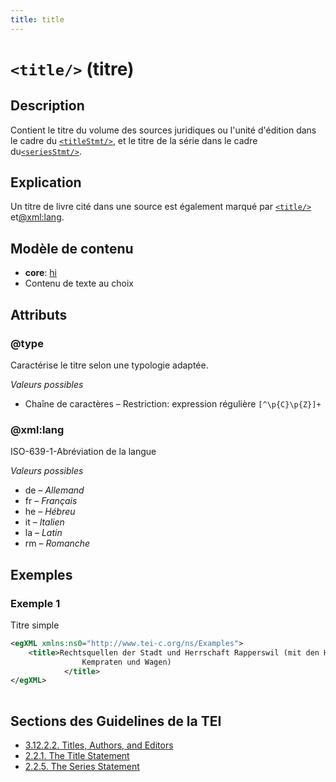 ```yaml
---
title: title
---
```




# `<title/>` (titre)

## Description

Contient le titre du volume des sources juridiques ou l'unité d'édition dans le cadre du [`<titleStmt/>`](titleStmt.md), et le titre de la série dans le cadre du[`<seriesStmt/>`](seriesStmt.md).

## Explication

Un titre de livre cité dans une source est également marqué par [`<title/>`](title.md)  et[@xml:lang](#xml:lang).

## Modèle de contenu

- **core**: [hi](hi.md)
- Contenu de texte au choix

## Attributs

### @type

Caractérise le titre selon une typologie adaptée.

*Valeurs possibles*

- Chaîne de caractères – Restriction: expression régulière `[^\p{C}\p{Z}]+`

### @xml:lang

ISO-639-1-Abréviation de la langue

*Valeurs possibles*

- de – *Allemand*
- fr – *Français*
- he – *Hébreu*
- it – *Italien*
- la – *Latin*
- rm – *Romanche*

## Exemples

### Exemple 1

Titre simple

```xml
<egXML xmlns:ns0="http://www.tei-c.org/ns/Examples">
    <title>Rechtsquellen der Stadt und Herrschaft Rapperswil (mit den Höfen Busskirch/Jona,
                Kempraten und Wagen)
            </title>
</egXML>
               
```

## Sections des Guidelines de la TEI

- [3.12.2.2. Titles, Authors, and Editors](https://www.tei-c.org/release/doc/tei-p5-doc/en/html/CO.html#COBICOR)
- [2.2.1. The Title Statement](https://www.tei-c.org/release/doc/tei-p5-doc/en/html/HD.html#HD21)
- [2.2.5. The Series Statement](https://www.tei-c.org/release/doc/tei-p5-doc/en/html/HD.html#HD26)